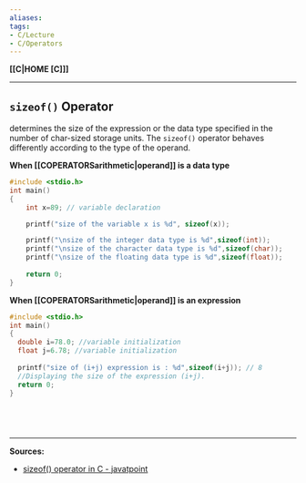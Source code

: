 ```yaml
---
aliases:
tags:
- C/Lecture
- C/Operators
---
```

**[[C|HOME [C]]]**

---
## `sizeof()` Operator
determines the size of the expression or the data type specified in the number of char-sized storage units. The `sizeof()` operator behaves differently according to the type of the operand.

**When [[COPERATORSarithmetic|operand]] is a data type**
```C
#include <stdio.h>  
int main()  
{  
    int x=89; // variable declaration

    printf("size of the variable x is %d", sizeof(x));

    printf("\nsize of the integer data type is %d",sizeof(int));
    printf("\nsize of the character data type is %d",sizeof(char));
    printf("\nsize of the floating data type is %d",sizeof(float));
    
    return 0;
}
```
**When [[COPERATORSarithmetic|operand]] is an expression**
```C
#include <stdio.h>
int main()
{
  double i=78.0; //variable initialization
  float j=6.78; //variable initialization
  
  printf("size of (i+j) expression is : %d",sizeof(i+j)); // 8
  //Displaying the size of the expression (i+j).
  return 0;
}
```

<br>

# 
---
**Sources:**
- [sizeof() operator in C - javatpoint](https://www.javatpoint.com/size-of-operator-in-c)